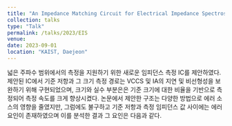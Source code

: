 ```yaml
---
title: "An Impedance Matching Circuit for Electrical Impedance Spectroscopy"
collection: talks
type: "Talk"
permalink: /talks/2023/EIS
venue: 
date: 2023-09-01
location: "KAIST, Daejeon"
---
```


넓은 주파수 범위에서의 측정을 지원하기 위한 새로운 임피던스 측정 IC를 제안하였다. 제안된 IC에서 기준 저항과 그 크기 측정 경로는 VCCS 및 IA의 지연 및 비선형성을 보완하기 위해 구현되었으며, 크기와 실수 부분은은 기준 크기에 대한 비율을 기반으로 측정되어 측정 속도를 크게 향상시켰다. 논문에서 제안한 구조는 다양한 방법으로 에러 소스의 영향을 줄였지만, 그럼에도 불구하고 기준 저항과 측정 임피던스 값 사이에는 에러 요인이 존재하였으며 이를 분석한 결과 그 요인은 다음과 같다.
